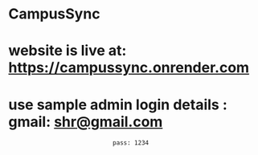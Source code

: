 # CampusSync
# website is live at: https://campussync.onrender.com

# use sample admin login details : gmail: shr@gmail.com 
                                 pass: 1234
